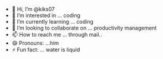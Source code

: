 - 👋 Hi, I’m @kiks07
- 👀 I’m interested in ... coding
- 🌱 I’m currently learning ... coding
- 💞️ I’m looking to collaborate on ... productivity  management
- 📫 How to reach me ... through mail..
- 😄 Pronouns: ...him
- ⚡ Fun fact: ... water is liquid

<!---
kiks07/kiks07 is a ✨ special ✨ repository because its `README.md` (this file) appears on your GitHub profile.
You can click the Preview link to take a look at your changes.
--->
